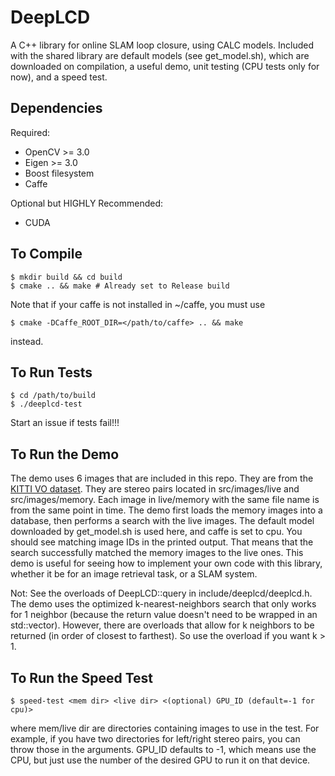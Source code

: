 # DeepLCD

A C++ library for online SLAM loop closure, using CALC models. 
Included with the shared library are default models (see get_model.sh), which are downloaded on compilation, a useful demo, unit testing (CPU tests only for now), and a speed test.

## Dependencies

Required:
- OpenCV >= 3.0
- Eigen >= 3.0
- Boost filesystem
- Caffe 

Optional but HIGHLY Recommended:
- CUDA

## To Compile

```
$ mkdir build && cd build
$ cmake .. && make # Already set to Release build
```

Note that if your caffe is not installed in ~/caffe, you must use 

```
$ cmake -DCaffe_ROOT_DIR=</path/to/caffe> .. && make
```
instead.

## To Run Tests

```
$ cd /path/to/build
$ ./deeplcd-test
```

Start an issue if tests fail!!!

## To Run the Demo

The demo uses 6 images that are included in this repo. They are from the [KITTI VO dataset](http://www.cvlibs.net/datasets/kitti/eval_odometry.php). 
They are stereo pairs located in src/images/live and src/images/memory.
 Each image in live/memory with the same file name is from the same point in time.
 The demo first loads the memory images into a database, then performs a search with the live images.
 The default model downloaded by get_model.sh is used here, and caffe is set to cpu. 
 You should see matching image IDs in the printed output.
 That means that the search successfully matched the memory images to the live ones.
 This demo is useful for seeing how to implement your own code with this library, whether it be for an image retrieval task, or a SLAM system. 

Not: See the overloads of DeepLCD::query in include/deeplcd/deeplcd.h.
 The demo uses the optimized k-nearest-neighbors search that only works for 1 neighbor (because the return value doesn't need to be wrapped in an std::vector). However, there are overloads that allow for k neighbors to be returned (in order of closest to farthest). So use the overload if you want k > 1.

## To Run the Speed Test

```
$ speed-test <mem dir> <live dir> <(optional) GPU_ID (default=-1 for cpu)>
```

where mem/live dir are directories containing images to use in the test. For example, if you have two directories for left/right stereo pairs, you can throw those in the arguments. GPU_ID defaults to -1, which means use the CPU, but just use the number of the desired GPU to run it on that device.


